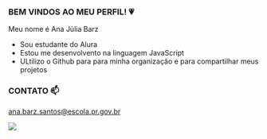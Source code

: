 ### BEM VINDOS AO MEU PERFIL! 💗  

Meu nome é Ana Júlia Barz 

- Sou estudante do Alura
- Estou me desenvolvento na linguagem JavaScript
- ULtilizo o Github para para minha organização e para compartilhar meus projetos

### CONTATO 📫 
ana.barz.santos@escola.pr.gov.br  


  
![](https://media.tenor.com/PQhYXs7lLmsAAAAM/switch_dayz-dayz.gif)

